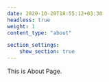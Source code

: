 ```yaml
---
date: 2020-10-20T18:55:12+03:30
headless: true
weight: 1
content_type: "about"

section_settings:
    show_section: true
---
```


This is About Page.
